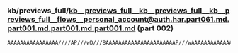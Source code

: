 ### kb/previews_full/kb__previews_full__kb__previews_full__kb__previews_full__flows__personal_account@auth.har.part061.md.part001.md.part001.md.part001.md (part 002)

```md
AAAAAAAAAAAAAAAA////AP///wD///8AAAAAAAAAAAAAAAAAAAAAAP///wAAAAAAAAAAAAAAAAD+AP8A/gD/AAAAAAAAAAAABP39/QD///8A////AP/+/gAA/v4A/wD/AP/+/gAA/v4A//7
```

```
